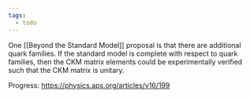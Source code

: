 ```yaml
---
tags:
  - todo
---
```

One [[Beyond the Standard Model]] proposal is that there are additional quark families. If the standard model is complete with respect to quark families, then the CKM matrix elements could be experimentally verified such that the CKM matrix is unitary. 

Progress:
https://physics.aps.org/articles/v16/199